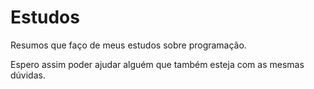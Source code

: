 
# Estudos

Resumos que faço de meus estudos sobre programação.  

Espero assim poder ajudar alguém que também esteja com as mesmas dúvidas.